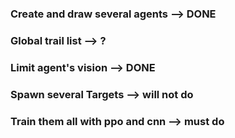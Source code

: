 ### Create and draw several agents --> DONE

### Global trail list --> ?

### Limit agent's vision --> DONE

### Spawn several Targets --> will not do 

### Train them all with ppo and cnn --> must do
